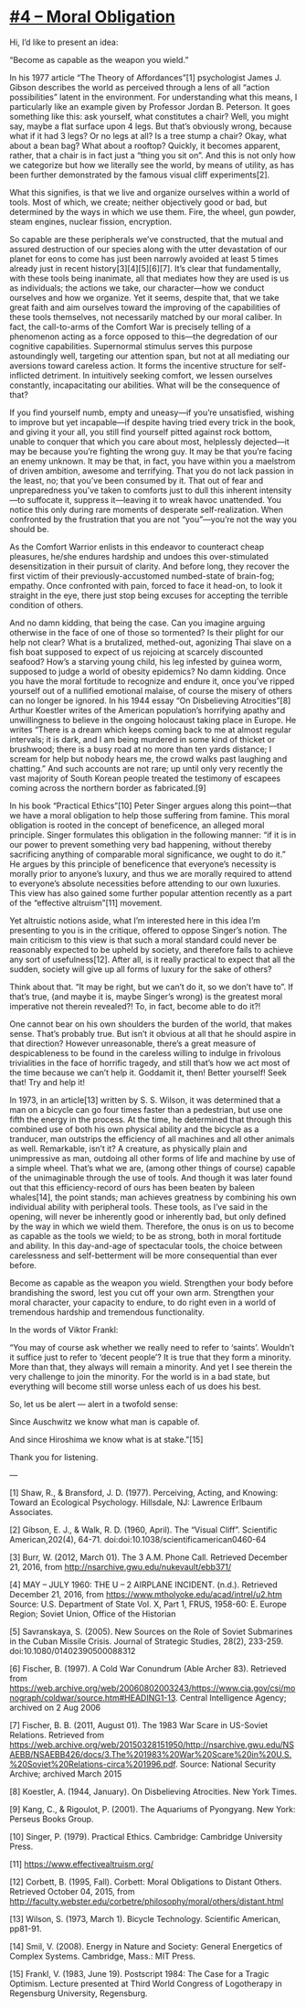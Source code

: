 # [#4 – Moral Obligation](http://www.comfortwar.com/4-moral-obligation/)


Hi, I’d like to present an idea:

“Become as capable as the weapon you wield.”

 

In his 1977 article “The Theory of Affordances”[1] psychologist James J. Gibson describes the world as perceived through a lens of all “action possibilities” latent in the environment. For understanding what this means, I particularly like an example given by Professor Jordan B. Peterson. It goes something like this: ask yourself, what constitutes a chair? Well, you might say, maybe a flat surface upon 4 legs. But that’s obviously wrong, because what if it had 3 legs? Or no legs at all? Is a tree stump a chair? Okay, what about a bean bag? What about a rooftop? Quickly, it becomes apparent, rather, that a chair is in fact just a “thing you sit on”. And this is not only how we categorize but how we literally see the world, by means of utility, as has been further demonstrated by the famous visual cliff experiments[2].

What this signifies, is that we live and organize ourselves within a world of tools. Most of which, we create; neither objectively good or bad, but determined by the ways in which we use them. Fire, the wheel, gun powder, steam engines, nuclear fission, encryption.

So capable are these peripherals we’ve constructed, that the mutual and assured destruction of our species along with the utter devastation of our planet for eons to come has just been narrowly avoided at least 5 times already just in recent history[3][4][5][6][7]. It’s clear that fundamentally, with these tools being inanimate, all that mediates how they are used is us as individuals; the actions we take, our character—how we conduct ourselves and how we organize. Yet it seems, despite that, that we take great faith and aim ourselves toward the improving of the capabilities of these tools themselves, not necessarily matched by our moral caliber. In fact, the call-to-arms of the Comfort War is precisely telling of a phenomenon acting as a force opposed to this—the degredation of our cognitive capabilities. Supernormal stimulus serves this purpose astoundingly well, targeting our attention span, but not at all mediating our aversions toward careless action. It forms the incentive structure for self-inflicted detriment. In intuitively seeking comfort, we lessen ourselves constantly, incapacitating our abilities. What will be the consequence of that?

 

If you find yourself numb, empty and uneasy—if you’re unsatisfied, wishing to improve but yet incapable—if despite having tried every trick in the book, and giving it your all, you still find yourself pitted against rock bottom, unable to conquer that which you care about most, helplessly dejected—it may be because you’re fighting the wrong guy. It may be that you’re facing an enemy unknown. It may be that, in fact, you have within you a maelstrom of driven ambition, awesome and terrifying. That you do not lack passion in the least, no; that you’ve been consumed by it. That out of fear and unpreparedness you’ve taken to comforts just to dull this inherent intensity—to suffocate it, suppress it—leaving it to wreak havoc unattended. You notice this only during rare moments of desperate self-realization. When confronted by the frustration that you are not “you”—you’re not the way you should be.

As the Comfort Warrior enlists in this endeavor to counteract cheap pleasures, he/she endures hardship and undoes this over-stimulated desensitization in their pursuit of clarity. And before long, they recover the first victim of their previously-accustomed numbed-state of brain-fog; empathy. Once confronted with pain, forced to face it head-on, to look it straight in the eye, there just stop being excuses for accepting the terrible condition of others.

 

And no damn kidding, that being the case. Can you imagine arguing otherwise in the face of one of those so tormented? Is their plight for our help not clear? What is a brutalized, methed-out, agonizing Thai slave on a fish boat supposed to expect of us rejoicing at scarcely discounted seafood? How’s a starving young child, his leg infested by guinea worm, supposed to judge a world of obesity epidemics? No damn kidding. Once you have the moral fortitude to recognize and endure it, once you’ve ripped yourself out of a nullified emotional malaise, of course the misery of others can no longer be ignored. In his 1944 essay “On Disbelieving Atrocities”[8] Arthur Koestler writes of the American population’s horrifying apathy and unwillingness to believe in the ongoing holocaust taking place in Europe. He writes “There is a dream which keeps coming back to me at almost regular intervals; it is dark, and I am being murdered in some kind of thicket or brushwood; there is a busy road at no more than ten yards distance; I scream for help but nobody hears me, the crowd walks past laughing and chatting.” And such accounts are not rare; up until only very recently the vast majority of South Korean people treated the testimony of escapees coming across the northern border as fabricated.[9]

In his book “Practical Ethics”[10] Peter Singer argues along this point—that we have a moral obligation to help those suffering from famine. This moral obligation is rooted in the concept of beneficence, an alleged moral principle. Singer formulates this obligation in the following manner: “if it is in our power to prevent something very bad happening, without thereby sacrificing anything of comparable moral significance, we ought to do it.” He argues by this principle of beneficence that everyone’s necessity is morally prior to anyone’s luxury, and thus we are morally required to attend to everyone’s absolute necessities before attending to our own luxuries. This view has also gained some further popular attention recently as a part of the “effective altruism”[11] movement.

Yet altruistic notions aside, what I’m interested here in this idea I’m presenting to you is in the critique, offered to oppose Singer’s notion. The main criticism to this view is that such a moral standard could never be reasonably expected to be upheld by society, and therefore fails to achieve any sort of usefulness[12]. After all, is it really practical to expect that all the sudden, society will give up all forms of luxury for the sake of others?

Think about that. “It may be right, but we can’t do it, so we don’t have to”. If that’s true, (and maybe it is, maybe Singer’s wrong) is the greatest moral imperative not therein revealed?! To, in fact, become able to do it?!

One cannot bear on his own shoulders the burden of the world, that makes sense. That’s probably true. But isn’t it obvious at all that he should aspire in that direction? However unreasonable, there’s a great measure of despicableness to be found in the careless willing to indulge in frivolous trivialities in the face of horrific tragedy, and still that’s how we act most of the time because we can’t help it. Goddamit it, then! Better yourself! Seek that! Try and help it!

 

In 1973, in an article[13] written by S. S. Wilson, it was determined that a man on a bicycle can go four times faster than a pedestrian, but use one fifth the energy in the process. At the time, he determined that through this combined use of both his own physical ability and the bicycle as a tranducer, man outstrips the efficiency of all machines and all other animals as well. Remarkable, isn’t it? A creature, as physically plain and unimpressive as man, outdoing all other forms of life and machine by use of a simple wheel. That’s what we are, (among other things of course) capable of the unimaginable through the use of tools. And though it was later found out that this efficiency-record of ours has been beaten by baleen whales[14], the point stands; man achieves greatness by combining his own individual ability with peripheral tools. These tools, as I’ve said in the opening, will never be inherently good or inherently bad, but only defined by the way in which we wield them. Therefore, the onus is on us to become as capable as the tools we wield; to be as strong, both in moral fortitude and ability. In this day-and-age of spectacular tools, the choice between carelessness and self-betterment will be more consequential than ever before.

Become as capable as the weapon you wield. Strengthen your body before brandishing the sword, lest you cut off your own arm. Strengthen your moral character, your capacity to endure, to do right even in a world of tremendous hardship and tremendous functionality.

 

In the words of Viktor Frankl:

“You may of course ask whether we really need to refer to ‘saints’. Wouldn’t it suffice just to refer to ‘decent people’? It is true that they form a minority. More than that, they always will remain a minority. And yet I see therein the very challenge to join the minority. For the world is in a bad state, but everything will become still worse unless each of us does his best.

So, let us be alert — alert in a twofold sense:

Since Auschwitz we know what man is capable of.

And since Hiroshima we know what is at stake.”[15]

 

 

 

Thank you for listening.

 

 

 

—

[1] Shaw, R., & Bransford, J. D. (1977). Perceiving, Acting, and Knowing: Toward an Ecological Psychology. Hillsdale, NJ: Lawrence Erlbaum Associates.

[2] Gibson, E. J., & Walk, R. D. (1960, April). The “Visual Cliff”. Scientific American,202(4), 64-71. doi:doi:10.1038/scientificamerican0460-64

[3] Burr, W. (2012, March 01). The 3 A.M. Phone Call. Retrieved December 21, 2016, from http://nsarchive.gwu.edu/nukevault/ebb371/

[4] MAY – JULY 1960: THE U – 2 AIRPLANE INCIDENT. (n.d.). Retrieved December 21, 2016, from https://www.mtholyoke.edu/acad/intrel/u2.htm Source: U.S. Department of State Vol. X, Part 1, FRUS, 1958-60: E. Europe Region; Soviet Union, Office of the Historian

[5] Savranskaya, S. (2005). New Sources on the Role of Soviet Submarines in the Cuban Missile Crisis. Journal of Strategic Studies, 28(2), 233-259. doi:10.1080/01402390500088312

[6] Fischer, B. (1997). A Cold War Conundrum (Able Archer 83). Retrieved from https://web.archive.org/web/20060802003243/https://www.cia.gov/csi/monograph/coldwar/source.htm#HEADING1-13. Central Intelligence Agency; archived on 2 Aug 2006

[7] Fischer, B. B. (2011, August 01). The 1983 War Scare in US-Soviet Relations. Retrieved from https://web.archive.org/web/20150328151950/http://nsarchive.gwu.edu/NSAEBB/NSAEBB426/docs/3.The%201983%20War%20Scare%20in%20U.S.%20Soviet%20Relations-circa%201996.pdf. Source: National Security Archive; archived March 2015

[8] Koestler, A. (1944, January). On Disbelieving Atrocities. New York Times.

[9] Kang, C., & Rigoulot, P. (2001). The Aquariums of Pyongyang. New York: Perseus Books Group.

[10] Singer, P. (1979). Practical Ethics. Cambridge: Cambridge University Press.

[11] https://www.effectivealtruism.org/

[12] Corbett, B. (1995, Fall). Corbett: Moral Obligations to Distant Others. Retrieved October 04, 2015, from http://faculty.webster.edu/corbetre/philosophy/moral/others/distant.html

[13] Wilson, S. (1973, March 1). Bicycle Technology. Scientific American, pp81-91.

[14] Smil, V. (2008). Energy in Nature and Society: General Energetics of Complex Systems. Cambridge, Mass.: MIT Press.

[15] Frankl, V. (1983, June 19). Postscript 1984: The Case for a Tragic Optimism. Lecture presented at Third World Congress of Logotherapy in Regensburg University, Regensburg.
